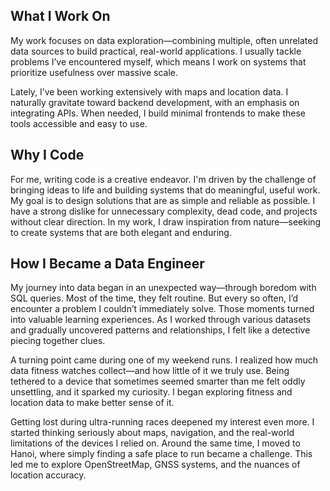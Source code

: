 ## What I Work On

My work focuses on data exploration—combining multiple, often unrelated data sources to build practical, real-world applications. I usually tackle problems I’ve encountered myself, which means I work on systems that prioritize usefulness over massive scale.

Lately, I’ve been working extensively with maps and location data. I naturally gravitate toward backend development, with an emphasis on integrating APIs. When needed, I build minimal frontends to make these tools accessible and easy to use.

## Why I Code

For me, writing code is a creative endeavor. I'm driven by the challenge of bringing ideas to life and building systems that do meaningful, useful work. My goal is to design solutions that are as simple and reliable as possible. I have a strong dislike for unnecessary complexity, dead code, and projects without clear direction. In my work, I draw inspiration from nature—seeking to create systems that are both elegant and enduring.

## How I Became a Data Engineer

My journey into data began in an unexpected way—through boredom with SQL queries. Most of the time, they felt routine. But every so often, I’d encounter a problem I couldn’t immediately solve. Those moments turned into valuable learning experiences. As I worked through various datasets and gradually uncovered patterns and relationships, I felt like a detective piecing together clues.

A turning point came during one of my weekend runs. I realized how much data fitness watches collect—and how little of it we truly use. Being tethered to a device that sometimes seemed smarter than me felt oddly unsettling, and it sparked my curiosity. I began exploring fitness and location data to make better sense of it.

Getting lost during ultra-running races deepened my interest even more. I started thinking seriously about maps, navigation, and the real-world limitations of the devices I relied on. Around the same time, I moved to Hanoi, where simply finding a safe place to run became a challenge. This led me to explore OpenStreetMap, GNSS systems, and the nuances of location accuracy.